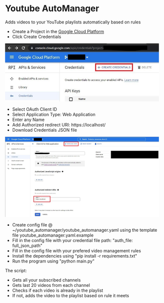 # Youtube AutoManager
Adds videos to your YouTube playlists automatically based on rules
- Create a Project in the [Google Cloud Platform](https://console.cloud.google.com/projectcreate)
- Click Create Credentials

![](media/creds_list.jpg)
- Select OAuth Client ID
- Select Application Type: Web Application
- Enter any Name
- Add Authorized redirect URI: https://localhost/
- Download Credentials JSON file

![](media/creds_create.jpg)
- Create config file @ ~/youtube_automanager/youtube_automanager.yaml using the template file youtube_automanager.yaml.example  
- Fill in the config file with your credential file path: "auth_file: full_json_path"
- Fill in the config file with your prefered video management rules
- Install the dependencies using "pip install -r requirements.txt"
- Run the program using "python main.py"

The script:
- Gets all your subscribed channels
- Gets last 20 videos from each channel
- Checks if each video is already in the playlist
- If not, adds the video to the playlist based on rule it meets